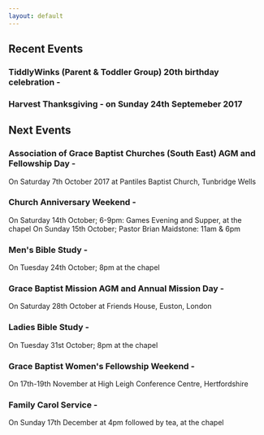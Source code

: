 ```yaml
---
layout: default
---
```


## Recent Events

### **TiddlyWinks (Parent & Toddler Group)  20th birthday celebration -**

### **Harvest Thanksgiving - on Sunday 24th Septemeber 2017**

## Next Events

### **Association of Grace Baptist Churches (South East) AGM and Fellowship Day -**
On Saturday 7th October 2017 at Pantiles Baptist Church, Tunbridge Wells

### **Church Anniversary Weekend -**
On Saturday 14th October; 6-9pm: Games Evening and Supper, at the chapel
On Sunday 15th October; Pastor Brian Maidstone: 11am & 6pm

### **Men's Bible Study -**
On Tuesday 24th October; 8pm at the chapel

### **Grace Baptist Mission AGM and Annual Mission Day -** 
On Saturday 28th October at Friends House, Euston, London

### **Ladies Bible Study -**
On Tuesday 31st October; 8pm at the chapel

### **Grace Baptist Women's Fellowship Weekend -**
On 17th-19th November at High Leigh Conference Centre, Hertfordshire

### **Family Carol Service -** 
On Sunday 17th December at 4pm followed by tea, at the chapel
